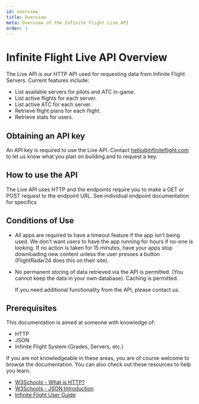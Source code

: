 ```yaml
---
id: overview
title: Overview
meta: Overview of the Infinite Flight Live API
order: 1
---
```


# Infinite Flight Live API Overview

The Live API is our HTTP API used for requesting data from Infinite Flight Servers. Current features include:

- List available servers for pilots and ATC in-game.
- List active flights for each server.
- List active ATC for each server.
- Retrieve flight plans for each flight.
- Retrieve stats for users.

## Obtaining an API key

An API key is required to use the Live API. Contact [hello@infiniteflight.com](mailto:hello@infiniteflight.com) to let us know what you plan on building and to request a key.

## How to use the API

The Live API uses HTTP and the endpoints require you to make a GET or POST request to the endpoint URL. See individual endpoint documentation for specifics

## Conditions of Use

- All apps are required to have a timeout feature if the app isn’t being used. We don’t want users to have the app running for hours if no-one is looking. If no action is taken for 15 minutes, have your apps stop downloading new content unless the user presses a button (FlightRadar24 does this on their site).

- No permanent storing of data retrieved via the API is permitted. (You cannot keep the data in your own database). Caching is permitted.

  If you need additional functionality from the API, please contact us.

## Prerequisites

This documentation is aimed at someone with knowledge of:

- HTTP
- JSON
- Infinite Flight System (Grades, Servers, etc.)

If you are not knowledgeable in these areas, you are of course welcome to browse the documentation. You can also check out these resources to help you learn.

- [W3Schools - What is HTTP?](https://www.w3schools.com/whatis/whatis_http.asp)
- [W3Schools - JSON Introduction](https://www.w3schools.com/js/js_json_intro.asp)
- [Infinite Flight User Guide](/guide/getting-started/home-user-interface/user-profile#the-grade-table)
